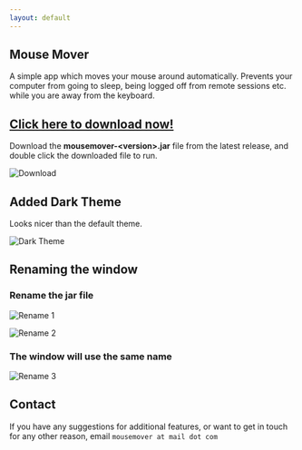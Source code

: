 ```yaml
---
layout: default
---
```


## Mouse Mover
A simple app which moves your mouse around automatically. Prevents your computer from going to sleep, being logged off from remote sessions etc. while you are away from the keyboard.

## [Click here to download now!](https://github.com/mousemoverapp/mousemover/releases)

Download the **mousemover-&lt;version&gt;.jar** file from the latest release, and double click the downloaded file to run.

![Download](https://mousemoverapp.github.io/mousemover/images/download.png)


## Added Dark Theme
Looks nicer than the default theme.

![Dark Theme](https://mousemoverapp.github.io/mousemover/images/dark-theme.png)


## Renaming the window 
### Rename the jar file
![Rename 1](https://mousemoverapp.github.io/mousemover/images/rename1.png)

![Rename 2](https://mousemoverapp.github.io/mousemover/images/rename2.png)

### The window will use the same name
![Rename 3](https://mousemoverapp.github.io/mousemover/images/rename3.png)


## Contact
If you have any suggestions for additional features, or want to get in touch for any other reason, email `mousemover at mail dot com`